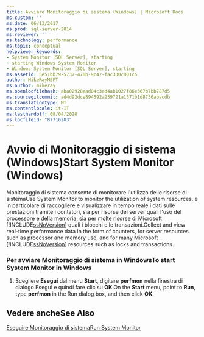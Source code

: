 ```yaml
---
title: Avviare Monitoraggio di sistema (Windows) | Microsoft Docs
ms.custom: ''
ms.date: 06/13/2017
ms.prod: sql-server-2014
ms.reviewer: ''
ms.technology: performance
ms.topic: conceptual
helpviewer_keywords:
- System Monitor [SQL Server], starting
- starting Windows System Monitor
- Windows System Monitor [SQL Server], starting
ms.assetid: 5e51bb79-5737-470b-9c47-fac330c001c5
author: MikeRayMSFT
ms.author: mikeray
ms.openlocfilehash: aba02928ead04c3ad4ab1027f86e367b7bb787d5
ms.sourcegitcommit: ad4d92dce894592a259721a1571b1d8736abacdb
ms.translationtype: MT
ms.contentlocale: it-IT
ms.lasthandoff: 08/04/2020
ms.locfileid: "87716283"
---
```

# <a name="start-system-monitor-windows"></a><span data-ttu-id="fe901-102">Avvio di Monitoraggio di sistema (Windows)</span><span class="sxs-lookup"><span data-stu-id="fe901-102">Start System Monitor (Windows)</span></span>
  <span data-ttu-id="fe901-103">Monitoraggio di sistema consente di monitorare l'utilizzo delle risorse di sistema</span><span class="sxs-lookup"><span data-stu-id="fe901-103">Use System Monitor to monitor the utilization of system resources.</span></span> <span data-ttu-id="fe901-104">e in particolare di raccogliere e visualizzare in tempo reale i dati sulle prestazioni tramite i contatori, sia per risorse del server quali l'uso del processore e della memoria, sia per molte risorse di Microsoft [!INCLUDE[ssNoVersion](../../includes/ssnoversion-md.md)] quali i blocchi e le transazioni.</span><span class="sxs-lookup"><span data-stu-id="fe901-104">Collect and view real-time performance data in the form of counters, for server resources such as processor and memory use, and for many Microsoft [!INCLUDE[ssNoVersion](../../includes/ssnoversion-md.md)] resources such as locks and transactions.</span></span>  
  
### <a name="to-start-system-monitor-in-windows"></a><span data-ttu-id="fe901-105">Per avviare Monitoraggio di sistema in Windows</span><span class="sxs-lookup"><span data-stu-id="fe901-105">To start System Monitor in Windows</span></span>  
  
1.  <span data-ttu-id="fe901-106">Scegliere **Esegui** dal menu **Start**, digitare **perfmon** nella finestra di dialogo Esegui e quindi fare clic su **OK**.</span><span class="sxs-lookup"><span data-stu-id="fe901-106">On the **Start** menu, point to **Run**, type **perfmon** in the Run dialog box, and then click **OK**.</span></span>  
  
## <a name="see-also"></a><span data-ttu-id="fe901-107">Vedere anche</span><span class="sxs-lookup"><span data-stu-id="fe901-107">See Also</span></span>  
 [<span data-ttu-id="fe901-108">Eseguire Monitoraggio di sistema</span><span class="sxs-lookup"><span data-stu-id="fe901-108">Run System Monitor</span></span>](../performance-monitor/run-system-monitor.md)  
  
  
